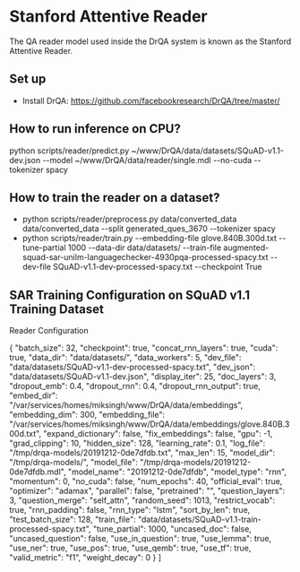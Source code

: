 # Stanford Attentive Reader

The QA reader model used inside the DrQA system is known as the Stanford Attentive Reader.

## Set up
* Install DrQA: https://github.com/facebookresearch/DrQA/tree/master/

## How to run inference on CPU?

python scripts/reader/predict.py ~/www/DrQA/data/datasets/SQuAD-v1.1-dev.json --model ~/www/DrQA/data/reader/single.mdl --no-cuda --tokenizer spacy

## How to train the reader on a dataset?

* python scripts/reader/preprocess.py data/converted_data data/converted_data --split generated_ques_3670 --tokenizer spacy
* python scripts/reader/train.py --embedding-file glove.840B.300d.txt --tune-partial 1000 --data-dir data/datasets/ --train-file augmented-squad-sar-unilm-languagechecker-4930pqa-processed-spacy.txt --dev-file SQuAD-v1.1-dev-processed-spacy.txt --checkpoint True

## SAR Training Configuration on SQuAD v1.1 Training Dataset

Reader Configuration

{
    "batch_size": 32,
    "checkpoint": true,
    "concat_rnn_layers": true,
    "cuda": true,
    "data_dir": "data/datasets/",
    "data_workers": 5,
    "dev_file": "data/datasets/SQuAD-v1.1-dev-processed-spacy.txt",
    "dev_json": "data/datasets/SQuAD-v1.1-dev.json",
    "display_iter": 25,
    "doc_layers": 3,
    "dropout_emb": 0.4,
    "dropout_rnn": 0.4,
    "dropout_rnn_output": true,
    "embed_dir": "/var/services/homes/miksingh/www/DrQA/data/embeddings",
    "embedding_dim": 300,
    "embedding_file": "/var/services/homes/miksingh/www/DrQA/data/embeddings/glove.840B.300d.txt",
    "expand_dictionary": false,
    "fix_embeddings": false,
    "gpu": -1,
    "grad_clipping": 10,
    "hidden_size": 128,
    "learning_rate": 0.1,
    "log_file": "/tmp/drqa-models/20191212-0de7dfdb.txt",
    "max_len": 15,
    "model_dir": "/tmp/drqa-models/",
    "model_file": "/tmp/drqa-models/20191212-0de7dfdb.mdl",
    "model_name": "20191212-0de7dfdb",
    "model_type": "rnn",
    "momentum": 0,
    "no_cuda": false,
    "num_epochs": 40,
    "official_eval": true,
    "optimizer": "adamax",
    "parallel": false,
    "pretrained": "",
    "question_layers": 3,
    "question_merge": "self_attn",
    "random_seed": 1013,
    "restrict_vocab": true,
    "rnn_padding": false,
    "rnn_type": "lstm",
    "sort_by_len": true,
    "test_batch_size": 128,
     "train_file": "data/datasets/SQuAD-v1.1-train-processed-spacy.txt",
    "tune_partial": 1000,
    "uncased_doc": false,
    "uncased_question": false,
    "use_in_question": true,
    "use_lemma": true,
    "use_ner": true,
    "use_pos": true,
    "use_qemb": true,
    "use_tf": true,
    "valid_metric": "f1",
    "weight_decay": 0
} ]
